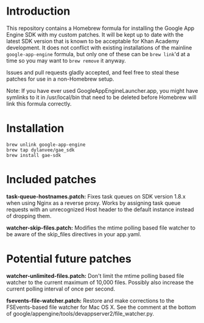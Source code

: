 # Introduction

This repository contains a Homebrew formula for installing the Google App
Engine SDK with my custom patches. It will be kept up to date with the latest
SDK version that is known to be acceptable for Khan Academy development. It
does not conflict with existing installations of the mainline
`google-app-engine` formula, but only one of these can be `brew link`'d at a
time so you may want to `brew remove` it anyway.

Issues and pull requests gladly accepted, and feel free to steal these patches
for use in a non-Homebrew setup.

Note: If you have ever used GoogleAppEngineLauncher.app, you might have
symlinks to it in /usr/local/bin that need to be deleted before Homebrew will
link this formula correctly.

# Installation

    brew unlink google-app-engine
    brew tap dylanvee/gae_sdk
    brew install gae-sdk

# Included patches

**task-queue-hostnames.patch:** Fixes task queues on SDK version 1.8.x when
using Nginx as a reverse proxy. Works by assigning task queue requests with an
unrecognized Host header to the default instance instead of dropping them.

**watcher-skip-files.patch:** Modifies the mtime polling based file watcher to
be aware of the skip_files directives in your app.yaml.

# Potential future patches

**watcher-unlimited-files.patch:** Don't limit the mtime polling based file
watcher to the current maximum of 10,000 files. Possibly also increase the
current polling interval of once per second.

**fsevents-file-watcher.patch:** Restore and make corrections to the
FSEvents-based file watcher for Mac OS X. See the comment at the bottom of
google/appengine/tools/devappserver2/file_watcher.py.

